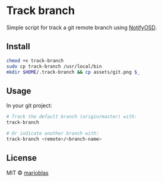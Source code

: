 # Track branch

Simple script for track a git remote branch using [NotifyOSD](https://wiki.ubuntu.com/NotifyOSD).

## Install

```sh
chmod +x track-branch
sudo cp track-branch /usr/local/bin
mkdir $HOME/.track-branch && cp assets/git.png $_
```

## Usage

In your git project:

```sh
# Track the default branch (origin/master) with:
track-branch

# Or indicate another branch with:
track-branch <remote>/<branch-name>
```

## License

MIT © [marioblas](https://github.com/marioblas)
